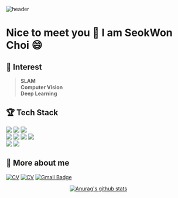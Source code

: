 ![header](https://capsule-render.vercel.app/api?type=waving&&color=random&height=80&section=header&fontSize=90) 
# Nice to meet you 👋 I am SeokWon Choi  😄

## 🌱 Interest
 > **SLAM**  
 > **Computer Vision**  
 > **Deep Learning**  
 
## :trophy: Tech Stack
<img src="https://img.shields.io/badge/C++-00599C?style=flat-square&logo=C%2B%2B&logoColor=white"/></a>
<img src="https://img.shields.io/badge/C-A8B9CC?style=flat-square&logo=C&logoColor=white"/></a>
<img src="https://img.shields.io/badge/Python-3766AB?style=flat-square&logo=Python&logoColor=white"/></a>  
<img src="https://img.shields.io/badge/ROS1-22314E?style=flat-square&logo=ROS&logoColor=white"/></a>
<img src="https://img.shields.io/badge/PyTorch-EE4C2C?style=flat-square&logo=PyTorch&logoColor=white"/></a>
<img src="https://img.shields.io/badge/TensorFlow-FF6F00?style=flat-square&logo=TensorFlow&logoColor=white"/></a>
<img src="https://img.shields.io/badge/OpenCV-5C3EE8?style=flat-square&logo=OpenCV&logoColor=white"/></a>  
<img src="https://img.shields.io/badge/Ubuntu-E95420?style=flat-square&logo=Ubuntu&logoColor=white"/></a>
<img src="https://img.shields.io/badge/Window-0078D6?style=flat-square&logo=Windows&logoColor=white"/></a>

<div align=left>  
 
## :pushpin: More about me

[![CV](http://img.shields.io/badge/-CV-black?style=flat-square&logo=github&link=https://davinci-ai.tistory.com/)](2022-02-17-csw.pdf) 
 [![CV](http://img.shields.io/badge/-Blog-Brightgreen?style=flat-square&link=https://davinci-ai.tistory.com/)](https://csw609.tistory.com/)
 [![Gmail Badge](https://img.shields.io/badge/Gmail-d14836?style=flat-square&logo=Gmail&logoColor=white&link=mailto:csw2883@gmail.com)](mailto:csw2883@gmail.com)
</div>  
  
 <div align=center>

 
 
[![Anurag's github stats](https://github-readme-stats.vercel.app/api?username=csw609)](https://github.com/anuraghazra/github-readme-stats)

</div>
